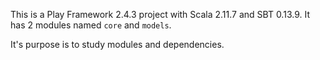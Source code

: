 This is a Play Framework 2.4.3 project with Scala 2.11.7 and SBT 0.13.9. It has 2 modules named ```core``` and ```models```.

It's purpose is to study modules and dependencies.